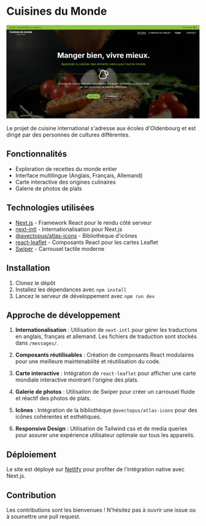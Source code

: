 # Cuisines du Monde

![Capture d'écran du site](public/images/global_kitchens.png)

Le projet de cuisine international s'adresse aux écoles d'Oldenbourg et est dirigé par des personnes de cultures différentes.

## Fonctionnalités

- Exploration de recettes du monde entier
- Interface multilingue (Anglais, Français, Allemand)
- Carte interactive des origines culinaires
- Galerie de photos de plats

## Technologies utilisées

- [Next.js](https://nextjs.org/) - Framework React pour le rendu côté serveur
- [next-intl](https://next-intl-docs.vercel.app/) - Internationalisation pour Next.js
- [@avectopus/atlas-icons](https://www.npmjs.com/package/@avectopus/atlas-icons) - Bibliothèque d'icônes
- [react-leaflet](https://react-leaflet.js.org/) - Composants React pour les cartes Leaflet
- [Swiper](https://swiperjs.com/) - Carrousel tactile moderne

## Installation

1. Clonez le dépôt
2. Installez les dépendances avec `npm install`
3. Lancez le serveur de développement avec `npm run dev`

## Approche de développement

1. **Internationalisation** : Utilisation de `next-intl` pour gérer les traductions en anglais, français et allemand. Les fichiers de traduction sont stockés dans `/messages/`.

2. **Composants réutilisables** : Création de composants React modulaires pour une meilleure maintenabilité et réutilisation du code.

3. **Carte interactive** : Intégration de `react-leaflet` pour afficher une carte mondiale interactive montrant l'origine des plats.

4. **Galerie de photos** : Utilisation de Swiper pour créer un carrousel fluide et réactif des photos de plats.

5. **Icônes** : Intégration de la bibliothèque `@avectopus/atlas-icons` pour des icônes cohérentes et esthétiques.

6. **Responsive Design** : Utilisation de Tailwind css et de media queries pour assurer une expérience utilisateur optimale sur tous les appareils.

## Déploiement

Le site est déployé sur [Netlify](https://netlify.com) pour profiter de l'intégration native avec Next.js.

## Contribution

Les contributions sont les bienvenues ! N'hésitez pas à ouvrir une issue ou à soumettre une pull request.

